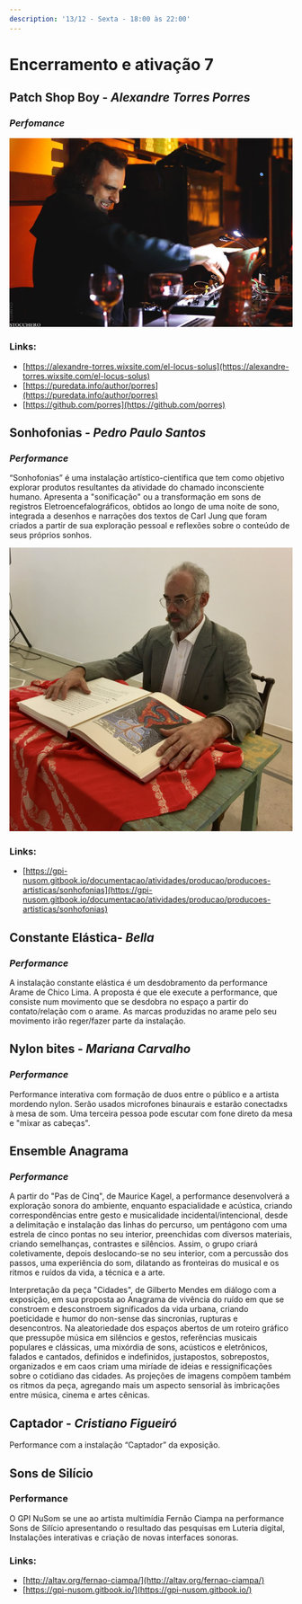 ```yaml
---
description: '13/12 - Sexta - 18:00 às 22:00'
---
```


# Encerramento e ativação 7

## **Patch Shop Boy**​ - _Alexandre Torres Porres_

### _Perfomance_

![](../../../../.gitbook/assets/porres_performance.jpg)

### Links:

* [https://alexandre-torres.wixsite.com/el-locus-solus](https://alexandre-torres.wixsite.com/el-locus-solus)
* [https://puredata.info/author/porres](https://puredata.info/author/porres)
* [https://github.com/porres](https://github.com/porres)

## **Sonhofonias**​ - _Pedro Paulo Santos_

### _Performance_

“Sonhofonias” é uma instalação artístico-científica que tem como objetivo explorar produtos resultantes da atividade do chamado inconsciente humano. Apresenta a "sonificação" ou a transformação em sons de registros Eletroencefalográficos, obtidos ao longo de uma noite de sono, integrada a desenhos e narrações dos textos de Carl Jung que foram criados a partir de sua exploração pessoal e reflexões sobre o conteúdo de seus próprios sonhos. 

![](../../../../.gitbook/assets/img_4068.jpg)

### Links:

* [https://gpi-nusom.gitbook.io/documentacao/atividades/producao/producoes-artisticas/sonhofonias](https://gpi-nusom.gitbook.io/documentacao/atividades/producao/producoes-artisticas/sonhofonias)

## **Constante Elástica**​ - _Bella_

### _Performance_

A instalação constante elástica é um desdobramento da performance Arame de Chico Lima. A proposta é que ele execute a performance, que consiste num movimento que se desdobra no espaço a partir do contato/relação com o arame. As marcas produzidas no arame pelo seu movimento irão reger/fazer parte da instalação.

## **Nylon bites**​ - _Mariana Carvalho_

### _Performance_

Performance interativa com formação de duos entre o público e a artista mordendo nylon. Serão usados microfones binaurais e estarão conectadxs à mesa de som. Uma terceira pessoa pode escutar com fone direto da mesa e "mixar as cabeças".

## **Ensemble Anagrama**

### _Performance_

A partir do "Pas de Cinq", de Maurice Kagel, a performance desenvolverá a exploração sonora do ambiente, enquanto espacialidade e acústica, criando correspondências entre gesto e musicalidade incidental/intencional, desde a delimitação e instalação das linhas do percurso, um pentágono com uma estrela de cinco pontas no seu interior, preenchidas com diversos materiais, criando semelhanças, contrastes e silêncios. Assim, o grupo criará coletivamente, depois deslocando-se no seu interior, com a percussão dos passos, uma experiência do som, dilatando as fronteiras do musical e os ritmos e ruídos da vida, a técnica e a arte.

Interpretação da peça "Cidades", de Gilberto Mendes em diálogo com a exposição, em sua proposta ao Anagrama de vivência do ruído em que se constroem e desconstroem significados da vida urbana, criando poeticidade e humor do non-sense das sincronias, rupturas e desencontros. Na aleatoriedade dos espaços abertos de um roteiro gráfico que pressupõe música em silêncios e gestos, referências musicais populares e clássicas, uma mixórdia de sons, acústicos e eletrônicos, falados e cantados, definidos e indefinidos, justapostos, sobrepostos, organizados e em caos criam uma miríade de ideias e ressignificações sobre o cotidiano das cidades. As projeções de imagens compõem também os ritmos da peça, agregando mais um aspecto sensorial às imbricações entre música, cinema e artes cênicas.

## **Captador** ​- _Cristiano Figueiró_

Performance com a instalação “Captador” da exposição. 

## Sons de Silício

### Performance

O GPI NuSom se une ao artista multimídia Fernão Ciampa na performance Sons de Silício apresentando o resultado das pesquisas em Luteria digital, Instalações interativas e criação de novas interfaces sonoras.

### Links:

* [http://altav.org/fernao-ciampa/](http://altav.org/fernao-ciampa/)
* [https://gpi-nusom.gitbook.io/](https://gpi-nusom.gitbook.io/)

